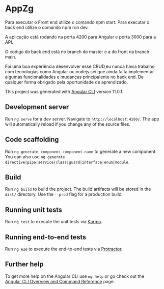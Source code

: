 # AppZg


Para executar o Front end utilize o comando npm start.
Para executar o back end utilize o comando npm run dev.

A aplicação está rodando na porta 4200 para Angular e porta 3000 para a API.

O codigo do back end está no branch do master e a do front na branch main. 

Foi uma boa experiẽncia desenvolver esse CRUD,eu nunca havia trabalho com tecnologias como Angular ou nodejs sei que ainda falta implementar algumas funcionalidades e mudanças principalente no back end. De qualquer forma obrigado pela oportunidade de aprendizado. 

This project was generated with [Angular CLI](https://github.com/angular/angular-cli) version 11.0.1.

## Development server

Run `ng serve` for a dev server. Navigate to `http://localhost:4200/`. The app will automatically reload if you change any of the source files.

## Code scaffolding

Run `ng generate component component-name` to generate a new component. You can also use `ng generate directive|pipe|service|class|guard|interface|enum|module`.

## Build

Run `ng build` to build the project. The build artifacts will be stored in the `dist/` directory. Use the `--prod` flag for a production build.

## Running unit tests

Run `ng test` to execute the unit tests via [Karma](https://karma-runner.github.io).

## Running end-to-end tests

Run `ng e2e` to execute the end-to-end tests via [Protractor](http://www.protractortest.org/).

## Further help

To get more help on the Angular CLI use `ng help` or go check out the [Angular CLI Overview and Command Reference](https://angular.io/cli) page.
